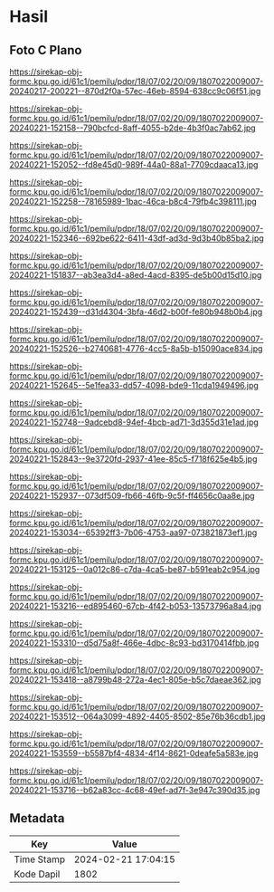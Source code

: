 # Hasil

## Foto C Plano

https://sirekap-obj-formc.kpu.go.id/61c1/pemilu/pdpr/18/07/02/20/09/1807022009007-20240217-200221--870d2f0a-57ec-46eb-8594-638cc9c06f51.jpg

https://sirekap-obj-formc.kpu.go.id/61c1/pemilu/pdpr/18/07/02/20/09/1807022009007-20240221-152158--790bcfcd-8aff-4055-b2de-4b3f0ac7ab62.jpg

https://sirekap-obj-formc.kpu.go.id/61c1/pemilu/pdpr/18/07/02/20/09/1807022009007-20240221-152052--fd8e45d0-989f-44a0-88a1-7709cdaaca13.jpg

https://sirekap-obj-formc.kpu.go.id/61c1/pemilu/pdpr/18/07/02/20/09/1807022009007-20240221-152258--78165989-1bac-46ca-b8c4-79fb4c398111.jpg

https://sirekap-obj-formc.kpu.go.id/61c1/pemilu/pdpr/18/07/02/20/09/1807022009007-20240221-152346--692be622-6411-43df-ad3d-9d3b40b85ba2.jpg

https://sirekap-obj-formc.kpu.go.id/61c1/pemilu/pdpr/18/07/02/20/09/1807022009007-20240221-151837--ab3ea3d4-a8ed-4acd-8395-de5b00d15d10.jpg

https://sirekap-obj-formc.kpu.go.id/61c1/pemilu/pdpr/18/07/02/20/09/1807022009007-20240221-152439--d31d4304-3bfa-46d2-b00f-fe80b948b0b4.jpg

https://sirekap-obj-formc.kpu.go.id/61c1/pemilu/pdpr/18/07/02/20/09/1807022009007-20240221-152526--b2740681-4776-4cc5-8a5b-b15090ace834.jpg

https://sirekap-obj-formc.kpu.go.id/61c1/pemilu/pdpr/18/07/02/20/09/1807022009007-20240221-152645--5e1fea33-dd57-4098-bde9-11cda1949496.jpg

https://sirekap-obj-formc.kpu.go.id/61c1/pemilu/pdpr/18/07/02/20/09/1807022009007-20240221-152748--9adcebd8-94ef-4bcb-ad71-3d355d31e1ad.jpg

https://sirekap-obj-formc.kpu.go.id/61c1/pemilu/pdpr/18/07/02/20/09/1807022009007-20240221-152843--9e3720fd-2937-41ee-85c5-f718f625e4b5.jpg

https://sirekap-obj-formc.kpu.go.id/61c1/pemilu/pdpr/18/07/02/20/09/1807022009007-20240221-152937--073df509-fb66-46fb-9c5f-ff4656c0aa8e.jpg

https://sirekap-obj-formc.kpu.go.id/61c1/pemilu/pdpr/18/07/02/20/09/1807022009007-20240221-153034--65392ff3-7b06-4753-aa97-073821873ef1.jpg

https://sirekap-obj-formc.kpu.go.id/61c1/pemilu/pdpr/18/07/02/20/09/1807022009007-20240221-153125--0a012c86-c7da-4ca5-be87-b591eab2c954.jpg

https://sirekap-obj-formc.kpu.go.id/61c1/pemilu/pdpr/18/07/02/20/09/1807022009007-20240221-153216--ed895460-67cb-4f42-b053-13573796a8a4.jpg

https://sirekap-obj-formc.kpu.go.id/61c1/pemilu/pdpr/18/07/02/20/09/1807022009007-20240221-153310--d5d75a8f-466e-4dbc-8c93-bd3170414fbb.jpg

https://sirekap-obj-formc.kpu.go.id/61c1/pemilu/pdpr/18/07/02/20/09/1807022009007-20240221-153418--a8799b48-272a-4ec1-805e-b5c7daeae362.jpg

https://sirekap-obj-formc.kpu.go.id/61c1/pemilu/pdpr/18/07/02/20/09/1807022009007-20240221-153512--064a3099-4892-4405-8502-85e76b36cdb1.jpg

https://sirekap-obj-formc.kpu.go.id/61c1/pemilu/pdpr/18/07/02/20/09/1807022009007-20240221-153559--b5587bf4-4834-4f14-8621-0deafe5a583e.jpg

https://sirekap-obj-formc.kpu.go.id/61c1/pemilu/pdpr/18/07/02/20/09/1807022009007-20240221-153716--b62a83cc-4c68-49ef-ad7f-3e947c390d35.jpg


## Metadata

| Key        | Value               |
| ---------- | ------------------- |
| Time Stamp | 2024-02-21 17:04:15 |
| Kode Dapil | 1802                |



